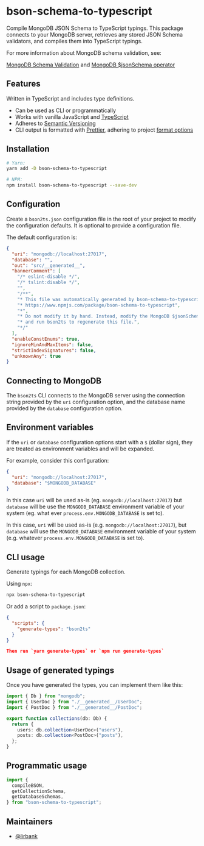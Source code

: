 # bson-schema-to-typescript

Compile MongoDB JSON Schema to TypeScript typings. This package connects to your
MongoDB server, retrieves any stored JSON Schema validators, and compiles them
into TypeScript typings.

For more information about MongoDB schema validation, see:

[MongoDB Schema
Validation](https://docs.mongodb.com/manual/core/schema-validation/#json-schema)
and [MongoDB \$jsonSchema
operator](https://docs.mongodb.com/manual/reference/operator/query/jsonSchema/)

## Features

Written in TypeScript and includes type definitions.

- Can be used as CLI or programmatically
- Works with vanilla JavaScript and
  [TypeScript](https://www.typescriptlang.org/)
- Adheres to [Semantic Versioning](https://semver.org/spec/v2.0.0.html)
- CLI output is formatted with [Prettier](https://prettier.io/), adhering to
  project [format options](https://prettier.io/docs/en/configuration.html)

## Installation

```sh
# Yarn:
yarn add -D bson-schema-to-typescript

# NPM:
npm install bson-schema-to-typescript --save-dev
```

## Configuration

Create a `bson2ts.json` configuration file in the root of your project to modify
the configuration defaults. It is optional to provide a configuration file.

The default configuration is:

```json
{
  "uri": "mongodb://localhost:27017",
  "database": "",
  "out": "src/__generated__",
  "bannerComment": [
    "/* eslint-disable */",
    "/* tslint:disable */",
    "",
    "/**",
    "* This file was automatically generated by bson-schema-to-typescript.",
    "* https://www.npmjs.com/package/bson-schema-to-typescript",
    "*",
    "* Do not modify it by hand. Instead, modify the MongoDB $jsonSchema validator,",
    "* and run bson2ts to regenerate this file.",
    "*/"
  ],
  "enableConstEnums": true,
  "ignoreMinAndMaxItems": false,
  "strictIndexSignatures": false,
  "unknownAny": true
}
```

## Connecting to MongoDB

The `bson2ts` CLI connects to the MongoDB server using the connection string
provided by the `uri` configuration option, and the database name provided by
the `database` configuration option.

## Environment variables

If the `uri` or `database` configuration options start with a `$` (dollar sign),
they are treated as environment variables and will be expanded.

For example, consider this configuration:

```json
{
  "uri": "mongodb://localhost:27017",
  "database": "$MONGODB_DATABASE"
}
```

In this case `uri` will be used as-is (eg. `mongodb://localhost:27017`) but
`database` will be use the `MONGODB_DATABASE` environment variable of your
system (eg. what ever `process.env.MONGODB_DATABASE` is set to).

In this case, `uri` will be used as-is (e.g. `mongodb://localhost:27017`), but
`database` will use the `MONGODB_DATABASE` environment variable of your system
(e.g. whatever `process.env.MONGODB_DATABASE` is set to).

## CLI usage

Generate typings for each MongoDB collection.

Using `npx`:

```sh
npx bson-schema-to-typescript
```

Or add a script to `package.json`:

```json
{
  "scripts": {
    "generate-types": "bson2ts"
  }
}

Then run `yarn generate-types` or `npm run generate-types`
```

## Usage of generated typings

Once you have generated the types, you can implement them like this:

```ts
import { Db } from "mongodb";
import { UserDoc } from "./__generated__/UserDoc";
import { PostDoc } from "./__generated__/PostDoc";

export function collections(db: Db) {
  return {
    users: db.collection<UserDoc>("users"),
    posts: db.collection<PostDoc>("posts"),
  };
}
```

## Programmatic usage

```ts
import {
  compileBSON,
  getCollectionSchema,
  getDatabaseSchemas,
} from "bson-schema-to-typescript";
```

## Maintainers

- [@lirbank](https://github.com/lirbank)
